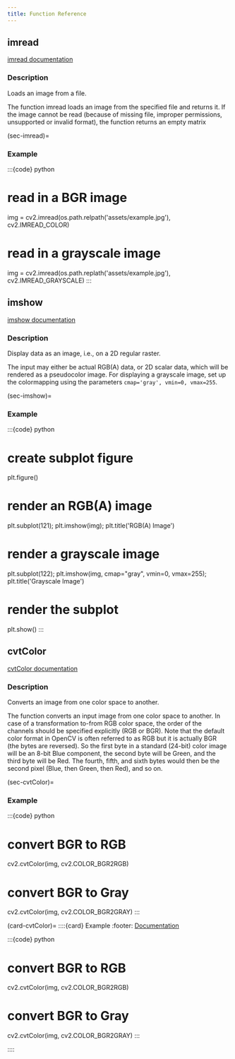 ```yaml
---
title: Function Reference
---
```


## imread

[imread documentation](https://docs.opencv.org/3.4/d4/da8/group__imgcodecs.html)

### Description

Loads an image from a file.

The function imread loads an image from the specified file and returns it. If the image cannot be read (because of missing file, improper permissions, unsupported or invalid format), the function returns an empty matrix

(sec-imread)=
### Example

:::{code} python
# read in a BGR image
img = cv2.imread(os.path.relpath('assets/example.jpg'), cv2.IMREAD_COLOR)

# read in a grayscale image
img = cv2.imread(os.path.replath('assets/example.jpg'), cv2.IMREAD_GRAYSCALE)
:::

## imshow

[imshow documentation](https://matplotlib.org/stable/api/_as_gen/matplotlib.pyplot.imshow.html)

### Description

Display data as an image, i.e., on a 2D regular raster.

The input may either be actual RGB(A) data, or 2D scalar data, which will be rendered as a pseudocolor image. For displaying a grayscale image, set up the colormapping using the parameters `cmap='gray', vmin=0, vmax=255`.

(sec-imshow)=
### Example

:::{code} python
# create subplot figure
plt.figure()

# render an RGB(A) image
plt.subplot(121); plt.imshow(img); plt.title('RGB(A) Image')

# render a grayscale image
plt.subplot(122); plt.imshow(img, cmap="gray", vmin=0, vmax=255); plt.title('Grayscale Image')

# render the subplot
plt.show()
:::

## cvtColor

[cvtColor documentation](https://docs.opencv.org/3.4/d8/d01/group__imgproc__color__conversions.html#ga397ae87e1288a81d2363b61574eb8cab)

### Description

Converts an image from one color space to another.

The function converts an input image from one color space to another. In case of a transformation to-from RGB color space, the order of the channels should be specified explicitly (RGB or BGR). Note that the default color format in OpenCV is often referred to as RGB but it is actually BGR (the bytes are reversed). So the first byte in a standard (24-bit) color image will be an 8-bit Blue component, the second byte will be Green, and the third byte will be Red. The fourth, fifth, and sixth bytes would then be the second pixel (Blue, then Green, then Red), and so on.

(sec-cvtColor)=
### Example

:::{code} python
# convert BGR to RGB
cv2.cvtColor(img, cv2.COLOR_BGR2RGB)

# convert BGR to Gray
cv2.cvtColor(img, cv2.COLOR_BGR2GRAY)
:::

(card-cvtColor)=
::::{card} Example
:footer: [Documentation](https://docs.opencv.org/3.4/d8/d01/group__imgproc__color__conversions.html#ga397ae87e1288a81d2363b61574eb8cab)

:::{code} python
# convert BGR to RGB
cv2.cvtColor(img, cv2.COLOR_BGR2RGB)

# convert BGR to Gray
cv2.cvtColor(img, cv2.COLOR_BGR2GRAY)
:::

::::
